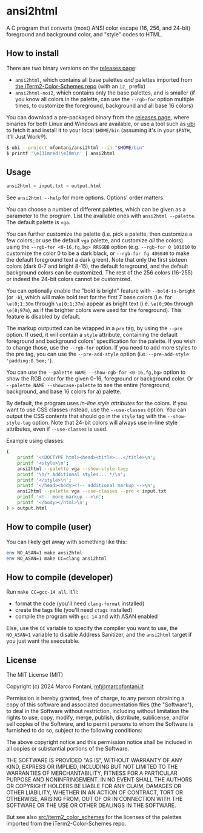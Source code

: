 # ansi2html

A C program that converts (most) ANSI color escape (16, 256, and 24-bit) foreground and background color, and "style" codes to HTML.

## How to install

There are two binary versions on the [releases page](https://github.com/mfontani/ansi2html/releases):
- `ansi2html`, which contains all base palettes _and_ palettes imported from [the iTerm2-Color-Schemes repo](https://github.com/mbadolato/iTerm2-Color-Schemes/tree/master/Xresources) (with an `i2_` prefix)
- `ansi2html-noi2`, which contains only the base palettes, and is smaller (if you know all colors in the palette, can use the `--rgb-for` option multiple times, to customize the foreground, background and all base 16 colors)

You can download a pre-packaged binary from the
[releases page](https://github.com/mfontani/ansi2html/releases),
where binaries for both Linux and Windows are available,
or use a tool such as [ubi](https://github.com/houseabsolute/ubi) to fetch it
and install it to your local `$HOME/bin` (assuming it's in your `$PATH`, it'll
Just Work®).

```bash
$ ubi --project mfontani/ansi2html --in "$HOME/bin"
$ printf '\e[31mred!\e[0m\n' | ansi2html
```

## Usage

```bash
ansi2html < input.txt > output.html
```

See `ansi2html --help` for more options. Options' order matters.

You can choose a number of different palettes, which can be given as a parameter to the program. List the available ones with `ansi2html --palette`. The default palette is `vga`.

You can further customize the palette (i.e. pick a palette, then customize a few colors; or use the default `vga` palette, and customize _all_ the colors) using the `--rgb-for <0-16,fg,bg> RRGGBB` option (e.g. `--rgb-for 0 101010` to customize the color 0 to be a dark black, or `--rgb-for fg 406040` to make the default foreground text a dark green).
Note that only the first sixteen colors (dark 0-7 and bright 8-15), the default foreground, and the default background colors can be customized. The rest of the 256 colors (16-255) or indeed the 24-bit colors cannot be customized.

You can optionally enable the "bold is bright" feature with `--bold-is-bright` (or `-b`), which will make bold text for the first 7 base colors (i.e. for `\e[0;1;30m` through `\e[0;1;37m`) appear as bright text (i.e. `\e[0;90m` through `\e[0;97m`), as if the brighter colors were used for the foreground). This feature is disabled by default.

The markup outputted can be wrapped in a `pre` tag, by using the `--pre` option. If used, it will contain a `style` attribute, containing the default foreground and background colors' specification for the palette. If you wish to change those, use the `--rgb-for` option. If you need to add more styles to the pre tag, you can use the `--pre-add-style` option (i.e. `--pre-add-style 'padding:0.5em;'`).

You can use the `--palette NAME --show-rgb-for <0-16,fg,bg>` option to show the RGB color for the given 0-16, foreground or background color. Or `--palette NAME --showcase-palette` to see the entire (foreground, background, and base 16 colors for a) palette.

By default, the program uses _in-line style attributes_ for the colors. If you want to use CSS classes instead, use the `--use-classes` option. You can output the CSS contents that should go in the `style` tag with the `--show-style-tag` option. Note that 24-bit colors will always use in-line style attributes, even if `--use-classes` is used.

Example using classes:

```bash
(
    printf '<!DOCTYPE html><head><title>...</title>\n';
    printf '<style>\n';
    ansi2html --palette vga --show-style-tag;
    printf '\n/* Additional styles... */\n';
    printf '</style>\n';
    printf '</head><body><!-- additional markup -->\n';
    ansi2html --palette vga --use-classes --pre < input.txt
    printf '<!-- more markup -->\n';
    printf '</body></html>\n';
) > output.html
```

## How to compile (user)

You can likely get away with something like this:

```bash
env NO_ASAN=1 make ansi2html
env NO_ASAN=1 make CC=clang ansi2html
```

## How to compile (developer)

Run `make CC=gcc-14 all`. It'll:

- format the code (you'll need `clang-format` installed)
- create the tags file (you'll need `ctags` installed)
- compile the program with `gcc-14` and with ASAN enabled

Else, use the `CC` variable to specify the compiler you want to use, the `NO_ASAN=1` variable to disable Address Sanitizer, and the `ansi2html` target if you just want the executable.

## License

The MIT License (MIT)

Copyright (c) 2024 Marco Fontani, mf@marcofontani.it

Permission is hereby granted, free of charge, to any person obtaining a copy of this software and associated documentation files (the "Software"), to deal in the Software without restriction, including without limitation the rights to use, copy, modify, merge, publish, distribute, sublicense, and/or sell copies of the Software, and to permit persons to whom the Software is furnished to do so, subject to the following conditions:

The above copyright notice and this permission notice shall be included in all copies or substantial portions of the Software.

THE SOFTWARE IS PROVIDED "AS IS", WITHOUT WARRANTY OF ANY KIND, EXPRESS OR IMPLIED, INCLUDING BUT NOT LIMITED TO THE WARRANTIES OF MERCHANTABILITY, FITNESS FOR A PARTICULAR PURPOSE AND NONINFRINGEMENT. IN NO EVENT SHALL THE AUTHORS OR COPYRIGHT HOLDERS BE LIABLE FOR ANY CLAIM, DAMAGES OR OTHER LIABILITY, WHETHER IN AN ACTION OF CONTRACT, TORT OR OTHERWISE, ARISING FROM, OUT OF OR IN CONNECTION WITH THE SOFTWARE OR THE USE OR OTHER DEALINGS IN THE SOFTWARE.

But see also [src/iterm2_color_schemes](src/iterm2_color_schemes/README.md) for the licenses of the palettes imported from the iTerm2-Color-Schemes repo.
